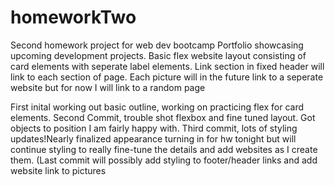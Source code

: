 # homeworkTwo
Second homework project for web dev bootcamp
Portfolio showcasing upcoming development projects.
Basic flex website layout consisting of card elements with seperate label elements.
Link section in fixed header will link to each section of page.
Each picture will in the future link to a seperate website but for now I will link to a random page

First inital working out basic outline, working on practicing flex for card elements.
Second Commit, trouble shot flexbox and fine tuned layout. Got objects to position I am fairly happy with.
Third commit, lots of styling updates!Nearly finalized appearance turning in for hw tonight but will continue styling to really fine-tune the details and add websites as I create them. (Last commit will possibly add styling to footer/header links and add website link to pictures
